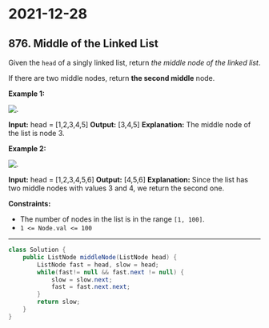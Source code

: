 # 2021-12-28

## 876. Middle of the Linked List

Given the `head` of a singly linked list, return _the middle node of the linked list_.

If there are two middle nodes, return **the second middle** node.

**Example 1:**

![.](https://assets.leetcode.com/uploads/2021/07/23/lc-midlist1.jpg)

**Input:** head = \[1,2,3,4,5\]
**Output:** \[3,4,5\]
**Explanation:** The middle node of the list is node 3.

**Example 2:**

![.](https://assets.leetcode.com/uploads/2021/07/23/lc-midlist2.jpg)

**Input:** head = \[1,2,3,4,5,6\]
**Output:** \[4,5,6\]
**Explanation:** Since the list has two middle nodes with values 3 and 4, we return the second one.

**Constraints:**

- The number of nodes in the list is in the range `[1, 100]`.
- `1 <= Node.val <= 100`

---

```java
class Solution {
    public ListNode middleNode(ListNode head) {
        ListNode fast = head, slow = head;
        while(fast!= null && fast.next != null) {
            slow = slow.next;
            fast = fast.next.next;
        }
        return slow;
    }
}
```
